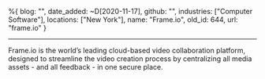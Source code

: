 %{
  blog: "",
  date_added: ~D[2020-11-17],
  github: "",
  industries: ["Computer Software"],
  locations: ["New York"],
  name: "Frame.io",
  old_id: 644,
  url: "frame.io"
}

---

Frame.io is the world’s leading cloud-based video collaboration platform, designed to streamline the video creation process by centralizing all media assets - and all feedback - in one secure place. 
